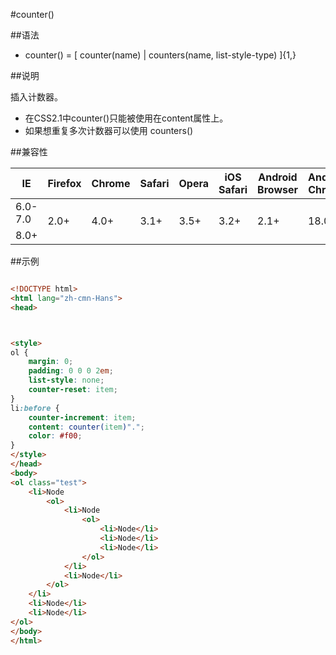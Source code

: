 #counter()

##语法

- counter() = [ counter(name) | counters(name, list-style-type) ]{1,}


##说明

插入计数器。

- 在CSS2.1中counter()只能被使用在content属性上。
- 如果想重复多次计数器可以使用 counters()


##兼容性


<table class="compatible">
<thead>
	<tr>
		<th>IE</th>
		<th>Firefox</th>
		<th>Chrome</th>
		<th>Safari</th>
		<th>Opera</th>
		<th>iOS Safari</th>
		<th>Android Browser</th>
		<th>Android Chrome</th>
	</tr>
</thead>
<tbody>
	<tr>
		<td class="unsupport">6.0-7.0</td>
		<td class="support" rowspan="2">2.0+</td>
		<td class="support" rowspan="2">4.0+</td>
		<td class="support" rowspan="2">3.1+</td>
		<td class="support" rowspan="2">3.5+</td>
		<td class="support" rowspan="2">3.2+</td>
		<td class="support" rowspan="2">2.1+</td>
		<td class="support" rowspan="2">18.0+</td>
	</tr>
	<tr>
		<td class="support">8.0+</td>
	</tr>
</tbody>
</table>


##示例

```html

<!DOCTYPE html>
<html lang="zh-cmn-Hans">
<head>



<style>
ol {
	margin: 0;
	padding: 0 0 0 2em;
	list-style: none;
	counter-reset: item;
}
li:before {
	counter-increment: item;
	content: counter(item)".";
	color: #f00;
}
</style>
</head>
<body>
<ol class="test">
	<li>Node
		<ol>
			<li>Node
				<ol>
					<li>Node</li>
					<li>Node</li>
					<li>Node</li>
				</ol>
			</li>
			<li>Node</li>
		</ol>
	</li>
	<li>Node</li>
	<li>Node</li>
</ol>
</body>
</html>

```
